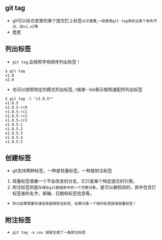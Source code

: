 ## git tag
* git可以给仓库里的某个提交打上标签`以示重要`,`一般使用git tag来标注某个发布节点，如v1,v2等`
* [参考]("https://git-scm.com/book/zh/v2/Git-%E5%9F%BA%E7%A1%80-%E6%89%93%E6%A0%87%E7%AD%BE")

## 列出标签
* `git tag`,会按照字母顺序列出标签！
```text
$ git tag
v1.0
v2.0
```
* 也可以按照特定的模式列出标签,-l或者--list表示按照通配符列出标签
```text
$ git tag -l "v1.8.5*"
v1.8.5
v1.8.5-rc0
v1.8.5-rc1
v1.8.5-rc2
v1.8.5-rc3
v1.8.5.1
v1.8.5.2
v1.8.5.3
v1.8.5.4
v1.8.5.5
```

## 创建标签
* git支持两种标签，一种是轻量标签，一种是附注标签
1. 轻量标签很像一个不会改变的分支，它只是某个特定提交的引用。
2. 附注标签则是`存储在git数据库中的一个完整对象`，是可以被校验的，其中包含打标签者的名字，邮箱、日期和标签信息等。
* `所以如果需要存储信息就用附注标签，如果只是一个临时标签就用轻量标签！`

## 附注标签
* `git tag -a xxx 就是生成了一条附注标签`



